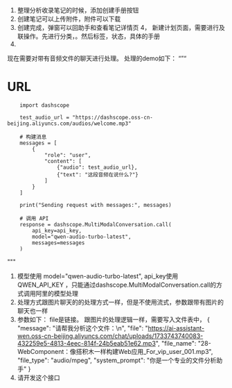 1. 整理分析收录笔记的时候，添加创建手册按钮
2. 创建笔记可以上传附件，附件可以下载
3. 创建完成，弹窗可以回助手和查看笔记详情页
4， 新建计划页面，需要进行及联操作。先进行分类，。然后标签，状态，具体的手册
5.

现在需要对带有音频文件的聊天进行处理。 
处理的demo如下：
“”“
# URL
        import dashscope
        
        test_audio_url = "https://dashscope.oss-cn-beijing.aliyuncs.com/audios/welcome.mp3"
        
        # 构建消息
        messages = [
            {
                "role": "user",
                "content": [
                    {"audio": test_audio_url},
                    {"text": "这段音频在说什么?"}
                ]
            }
        ]

        print("Sending request with messages:", messages)

        # 调用 API
        response = dashscope.MultiModalConversation.call(
            api_key=api_key,
            model="qwen-audio-turbo-latest",
            messages=messages
        )
"""
1. 模型使用 model="qwen-audio-turbo-latest",  api_key使用  QWEN_API_KEY ，只能通过dashscope.MultiModalConversation.call的方式调用阿里的模型处理
2. 处理方式跟图片聊天的的处理方式一样，但是不使用流式，参数跟带有图片的聊天也一样
3. 参数如下： file是链接。 跟图片的处理逻辑一样，需要写入文件表中，
{
    "message": "请帮我分析这个文件：\n",
    "file": "https://ai-assistant-wen.oss-cn-beijing.aliyuncs.com/chat/uploads/1733743740083-432259e5-4813-4eec-814f-24b5eab51e62.mp3",
    "file_name": "28-WebComponent：像搭积木一样构建Web应用_For_vip_user_001.mp3",
    "file_type": "audio/mpeg",
    "system_prompt": "你是一个专业的文件分析助手"
}
1. 请开发这个接口